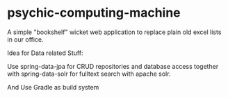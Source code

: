 psychic-computing-machine
=========================

A simple "bookshelf" wicket web application to replace plain old excel lists in our office.

Idea for Data related Stuff:

Use spring-data-jpa for CRUD repositories and database access together with spring-data-solr for fulltext search with apache solr.

And Use Gradle as build system
